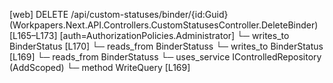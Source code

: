 [web] DELETE /api/custom-statuses/binder/{id:Guid}  (Workpapers.Next.API.Controllers.CustomStatusesController.DeleteBinder)  [L165–L173] [auth=AuthorizationPolicies.Administrator]
  └─ writes_to BinderStatus [L170]
    └─ reads_from BinderStatuss
  └─ writes_to BinderStatus [L169]
    └─ reads_from BinderStatuss
  └─ uses_service IControlledRepository<BinderStatus> (AddScoped)
    └─ method WriteQuery [L169]

